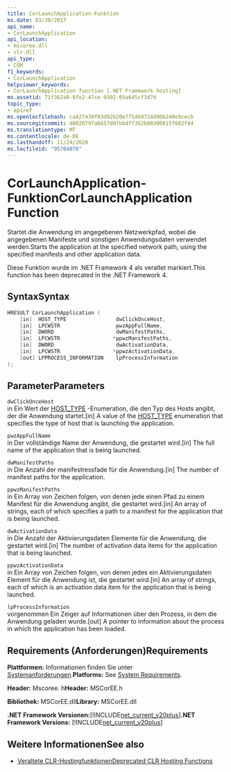 ```yaml
---
title: CorLaunchApplication-Funktion
ms.date: 03/30/2017
api_name:
- CorLaunchApplication
api_location:
- mscoree.dll
- clr.dll
api_type:
- COM
f1_keywords:
- CorLaunchApplication
helpviewer_keywords:
- CorLaunchApplication function [.NET Framework hosting]
ms.assetid: 71f362a9-8fe2-47ce-9302-05a645cf3d7d
topic_type:
- apiref
ms.openlocfilehash: ca427439f03d92b20e7714b9724d90b240e9cecb
ms.sourcegitcommit: d8020797a6657d0fbbdff362b80300815f682f94
ms.translationtype: MT
ms.contentlocale: de-DE
ms.lasthandoff: 11/24/2020
ms.locfileid: "95704070"
---
```

# <a name="corlaunchapplication-function"></a><span data-ttu-id="1a335-102">CorLaunchApplication-Funktion</span><span class="sxs-lookup"><span data-stu-id="1a335-102">CorLaunchApplication Function</span></span>

<span data-ttu-id="1a335-103">Startet die Anwendung im angegebenen Netzwerkpfad, wobei die angegebenen Manifeste und sonstigen Anwendungsdaten verwendet werden.</span><span class="sxs-lookup"><span data-stu-id="1a335-103">Starts the application at the specified network path, using the specified manifests and other application data.</span></span>  
  
 <span data-ttu-id="1a335-104">Diese Funktion wurde im .NET Framework 4 als veraltet markiert.</span><span class="sxs-lookup"><span data-stu-id="1a335-104">This function has been deprecated in the .NET Framework 4.</span></span>  
  
## <a name="syntax"></a><span data-ttu-id="1a335-105">Syntax</span><span class="sxs-lookup"><span data-stu-id="1a335-105">Syntax</span></span>  
  
```cpp  
HRESULT CorLaunchApplication (  
    [in]  HOST_TYPE                dwClickOnceHost,  
    [in]  LPCWSTR                  pwzAppFullName,  
    [in]  DWORD                    dwManifestPaths,  
    [in]  LPCWSTR                 *ppwzManifestPaths,  
    [in]  DWORD                    dwActivationData,  
    [in]  LPCWSTR                 *ppwzActivationData,  
    [out] LPPROCESS_INFORMATION    lpProcessInformation  
);  
```  
  
## <a name="parameters"></a><span data-ttu-id="1a335-106">Parameter</span><span class="sxs-lookup"><span data-stu-id="1a335-106">Parameters</span></span>  

 `dwClickOnceHost`  
 <span data-ttu-id="1a335-107">in Ein Wert der [HOST_TYPE](host-type-enumeration.md) -Enumeration, die den Typ des Hosts angibt, der die Anwendung startet.</span><span class="sxs-lookup"><span data-stu-id="1a335-107">[in] A value of the [HOST_TYPE](host-type-enumeration.md) enumeration that specifies the type of host that is launching the application.</span></span>  
  
 `pwzAppFullName`  
 <span data-ttu-id="1a335-108">in Der vollständige Name der Anwendung, die gestartet wird.</span><span class="sxs-lookup"><span data-stu-id="1a335-108">[in] The full name of the application that is being launched.</span></span>  
  
 `dwManifestPaths`  
 <span data-ttu-id="1a335-109">in Die Anzahl der manifestressfade für die Anwendung.</span><span class="sxs-lookup"><span data-stu-id="1a335-109">[in] The number of manifest paths for the application.</span></span>  
  
 `ppwzManifestPaths`  
 <span data-ttu-id="1a335-110">in Ein Array von Zeichen folgen, von denen jede einen Pfad zu einem Manifest für die Anwendung angibt, die gestartet wird.</span><span class="sxs-lookup"><span data-stu-id="1a335-110">[in] An array of strings, each of which specifies a path to a manifest for the application that is being launched.</span></span>  
  
 `dwActivationData`  
 <span data-ttu-id="1a335-111">in Die Anzahl der Aktivierungsdaten Elemente für die Anwendung, die gestartet wird.</span><span class="sxs-lookup"><span data-stu-id="1a335-111">[in] The number of activation data items for the application that is being launched.</span></span>  
  
 `ppwzActivationData`  
 <span data-ttu-id="1a335-112">in Ein Array von Zeichen folgen, von denen jedes ein Aktivierungsdaten Element für die Anwendung ist, die gestartet wird.</span><span class="sxs-lookup"><span data-stu-id="1a335-112">[in] An array of strings, each of which is an activation data item for the application that is being launched.</span></span>  
  
 `lpProcessInformation`  
 <span data-ttu-id="1a335-113">vorgenommen Ein Zeiger auf Informationen über den Prozess, in dem die Anwendung geladen wurde.</span><span class="sxs-lookup"><span data-stu-id="1a335-113">[out] A pointer to information about the process in which the application has been loaded.</span></span>  
  
## <a name="requirements"></a><span data-ttu-id="1a335-114">Requirements (Anforderungen)</span><span class="sxs-lookup"><span data-stu-id="1a335-114">Requirements</span></span>  

 <span data-ttu-id="1a335-115">**Plattformen:** Informationen finden Sie unter [Systemanforderungen](../../get-started/system-requirements.md).</span><span class="sxs-lookup"><span data-stu-id="1a335-115">**Platforms:** See [System Requirements](../../get-started/system-requirements.md).</span></span>  
  
 <span data-ttu-id="1a335-116">**Header:** Mscoree. h</span><span class="sxs-lookup"><span data-stu-id="1a335-116">**Header:** MSCorEE.h</span></span>  
  
 <span data-ttu-id="1a335-117">**Bibliothek:** MSCorEE.dll</span><span class="sxs-lookup"><span data-stu-id="1a335-117">**Library:** MSCorEE.dll</span></span>  
  
 <span data-ttu-id="1a335-118">**.NET Framework Versionen:**[!INCLUDE[net_current_v20plus](../../../../includes/net-current-v20plus-md.md)]</span><span class="sxs-lookup"><span data-stu-id="1a335-118">**.NET Framework Versions:** [!INCLUDE[net_current_v20plus](../../../../includes/net-current-v20plus-md.md)]</span></span>  
  
## <a name="see-also"></a><span data-ttu-id="1a335-119">Weitere Informationen</span><span class="sxs-lookup"><span data-stu-id="1a335-119">See also</span></span>

- [<span data-ttu-id="1a335-120">Veraltete CLR-Hostingfunktionen</span><span class="sxs-lookup"><span data-stu-id="1a335-120">Deprecated CLR Hosting Functions</span></span>](deprecated-clr-hosting-functions.md)
